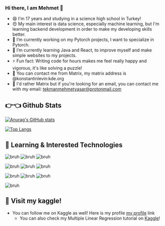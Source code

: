 ### Hi there, I am Mehmet 👋

- 😄 I'm 17 years and studying in a science high school in Turkey!
- 😍 My main interest is data science, especially machine learning, but I'm learning backend development in order to make my developing skills better.
- 🔭 I’m currently working on my Pytorch projects, I want to specialize in Pytorch.
- 🌱 I’m currently learning Java and React, to improve myself and make simple websites to my projects.
- ⚡ Fun fact: Writing code for hours makes me feel really happy and vigorous, it's like solving a puzzle!
- 🎊 You can contact me from Matrix, my matrix address is @konstantinlevin:kde.org
- 📧 I'd rather Matrix but if you're looking for an email, you can contact me with my email: tekmanmehmetyasar@protonmail.com 

## 👉👈 Github Stats

[![Anurag's GitHub stats](https://github-readme-stats.vercel.app/api?username=konstantinlevin77&show_icons=true)](https://github.com/anuraghazra/github-readme-stats)

[![Top Langs](https://github-readme-stats.vercel.app/api/top-langs/?username=konstantinlevin77)](https://github.com/anuraghazra/github-readme-stats)

## 👾 Learning & Interested Technologies

![bruh](https://img.shields.io/static/v1?label=Pytorch&message=%20&color=EE4C2C&logo=pytorch&style=for-the-badge)
![bruh](https://img.shields.io/static/v1?label=Tensorflow&message=%20&color=FF6F00&logo=tensorflow&style=for-the-badge)
![bruh](https://img.shields.io/static/v1?label=Pandas&message=%20&color=150458&logo=pandas&style=for-the-badge)

![bruh](https://img.shields.io/static/v1?label=Scikit-learn&message=%20&color=F7931E&logo=scikit-learn&style=for-the-badge)
![bruh](https://img.shields.io/static/v1?label=Python&message=%20&color=3776AB&logo=python&style=for-the-badge)
![bruh](https://img.shields.io/static/v1?label=Jupyter%20Notebook&message=%20&color=F37626&logo=jupyter&style=for-the-badge)

![bruh](https://img.shields.io/static/v1?label=Java&message=%20&color=007396&logo=java&style=for-the-badge)
![bruh](https://img.shields.io/static/v1?label=Javascript&message=%20&color=F7DF1E&logo=javascript&style=for-the-badge)
![bruh](https://img.shields.io/static/v1?label=Spring&message=%20&color=6DB33F&logo=spring&style=for-the-badge)

![bruh](https://img.shields.io/static/v1?label=React&message=%20&color=61DAFB&logo=react&style=for-the-badge)

## 🥳 Visit my kaggle!
* You can follow me on Kaggle as well! Here is my profile [my profile](https://www.kaggle.com/mehmetlaudatekman) link
  * You can also check my Multiple Linear Regression tutorial on [Kaggle](https://www.kaggle.com/code/mehmetlaudatekman/tutorial-linear-regression-from-scratch)!

